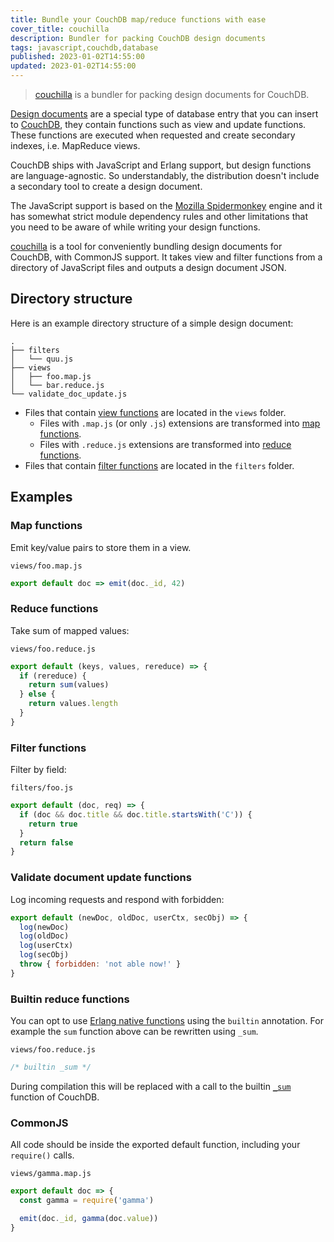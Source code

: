 ```yaml
---
title: Bundle your CouchDB map/reduce functions with ease
cover_title: couchilla
description: Bundler for packing CouchDB design documents
tags: javascript,couchdb,database
published: 2023-01-02T14:55:00
updated: 2023-01-02T14:55:00
---
```


> [couchilla](https://github.com/onur1/couchilla) is a bundler for packing design documents for CouchDB.

[Design documents](https://docs.couchdb.org/en/stable/ddocs/ddocs.html) are a special type of database entry that you can insert to [CouchDB](https://couchdb.apache.org/), they contain functions such as view and update functions. These functions are executed when requested and create secondary indexes, i.e. MapReduce views.

CouchDB ships with JavaScript and Erlang support, but design functions are language-agnostic. So understandably, the distribution doesn't include a secondary tool to create a design document.

The JavaScript support is based on the [Mozilla Spidermonkey](https://firefox-source-docs.mozilla.org/js/index.html) engine and it has somewhat strict module dependency rules and other limitations that you need to be aware of while writing your design functions.

[couchilla](https://github.com/onur1/couchilla) is a tool for conveniently bundling design documents for CouchDB, with CommonJS support. It takes view and filter functions from a directory of JavaScript files and outputs a design document JSON.

## Directory structure

Here is an example directory structure of a simple design document:

```
.
├── filters
│   └── quu.js
├── views
│   ├── foo.map.js
│   └── bar.reduce.js
└── validate_doc_update.js
```

* Files that contain [view functions](https://docs.couchdb.org/en/stable/ddocs/ddocs.html#view-functions) are located in the `views` folder.
  * Files with `.map.js` (or only `.js`) extensions are transformed into [map functions](https://docs.couchdb.org/en/stable/ddocs/ddocs.html#map-functions).
  * Files with `.reduce.js` extensions are transformed into [reduce functions](https://docs.couchdb.org/en/stable/ddocs/ddocs.html#reduce-and-rereduce-functions).
* Files that contain [filter functions](https://docs.couchdb.org/en/stable/ddocs/ddocs.html#filter-functions) are located in the `filters` folder.

## Examples

### Map functions

Emit key/value pairs to store them in a view.

`views/foo.map.js`

```js
export default doc => emit(doc._id, 42)
```

### Reduce functions

Take sum of mapped values:

`views/foo.reduce.js`

```js
export default (keys, values, rereduce) => {
  if (rereduce) {
    return sum(values)
  } else {
    return values.length
  }
}
```

### Filter functions

Filter by field:

`filters/foo.js`

```js
export default (doc, req) => {
  if (doc && doc.title && doc.title.startsWith('C')) {
    return true
  }
  return false
}
```

### Validate document update functions

Log incoming requests and respond with forbidden:

```js
export default (newDoc, oldDoc, userCtx, secObj) => {
  log(newDoc)
  log(oldDoc)
  log(userCtx)
  log(secObj)
  throw { forbidden: 'not able now!' }
}
```

### Builtin reduce functions

You can opt to use [Erlang native functions](https://docs.couchdb.org/en/stable/ddocs/ddocs.html#built-in-reduce-functions) using the `builtin` annotation. For example the `sum` function above can be rewritten using `_sum`.

`views/foo.reduce.js`

```js
/* builtin _sum */
```

During compilation this will be replaced with a call to the builtin [`_sum`](https://docs.couchdb.org/en/stable/ddocs/ddocs.html#sum) function of CouchDB.

### CommonJS

All code should be inside the exported default function, including your `require()` calls.

`views/gamma.map.js`

```js
export default doc => {
  const gamma = require('gamma')

  emit(doc._id, gamma(doc.value))
}
```
